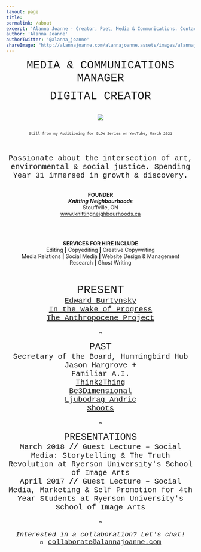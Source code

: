 ```yaml
---
layout: page
title:  
permalink: /about
excerpt: 'Alanna Joanne - Creator, Poet, Media & Communications. Contact me: collaborate@alannajoanne.com'
author: 'Alanna Joanne'
authorTwitter: '@alanna_joanne'
shareImage: "http://alannajoanne.com/alannajoanne.assets/images/alannajoanne_august7-selfportrait.jpg"
---
```


<center style="font-family: Courier New; font-size: 30px; ">MEDIA & COMMUNICATIONS MANAGER</center>
<p>
<center style="font-family: Courier New; font-size: 30px; ">DIGITAL CREATOR</center>
</p>

<br>
<link rel="stylesheet" href="https://www.w3schools.com/w3css/4/w3.css">
<center><a href="http://alannajoanne.com/about">
  <img class="w3-round-large" src="http://alannajoanne.com/alannajoanne.assets/images/IMG_5554 2.JPG"> 
</a></center> 
<br>
<p>
 <center style="font-family: Courier New; font-size: 10px; ">Still from my Auditioning for GLOW Series on YouTube, March 2021</center>
</p>

<br>
<br>

<center style="font-family: Courier New; font-size: 20px; ">Passionate about the intersection of art, environmental & social justice. Spending Year 31 immersed in growth & discovery.</center>

<br>
<div class="poem">
 <p>
<center><b>FOUNDER</b></center>
<center><em><b>Knitting Neighbourhoods</b></em></center>
<center>Stouffville, ON</center> 
<center><a href="https://www.knittingneighbourhoods.ca/">www.knittingneighbourhoods.ca</a></center>
<br>
</p>
</div>

<br>
<div class="poem">
 <p>
<center><b>SERVICES FOR HIRE INCLUDE</b></center>
<center>Editing <b>|</b> Copyediting <b>|</b> Creative Copywriting</center>
<center>Media Relations <b>|</b> Social Media <b>|</b> Website Design & Management</center> 
<center>Research <b>|</b> Ghost Writing</center>
<br>
</p>
</div>

<br>
  
<center style="font-family: Courier New; font-size: 30px;">PRESENT</center>

<center style="font-family: Courier New; font-size: 20px;"><a href="https://www.edwardburtynsky.com/">Edward Burtynsky</a></center>
<center style="font-family: Courier New; font-size: 20px;"><a href="https://luminatofestival.com/event/edward-burtynsky-in-the-wake-of-progress/">In the Wake of Progress</a></center>
<center style="font-family: Courier New; font-size: 20px;"><a href="https://theanthropocene.org/">The Anthropocene Project</a></center>

<br>
<center> ~ </center>
<br>

<center style="font-family: Courier New; font-size: 25px;">PAST</center> 

<center style="font-family: Courier New; font-size: 20px;">Secretary of the Board, Hummingbird Hub</center>
<center style="font-family: Courier New; font-size: 20px;">Jason Hargrove +</center>
<center style="font-family: Courier New; font-size: 20px;">Familiar A.I.</center>
<center style="font-family: Courier New; font-size: 20px;"><a href="https://twitter.com/think2thing">Think2Thing</a></center>
<center style="font-family: Courier New; font-size: 20px;"><a href="http://be3dimensional.com/">Be3Dimensional</a></center>
<center style="font-family: Courier New; font-size: 20px;"> <a href="http://ljubodrag-andric.com/">Ljubodrag Andric</a></center>
<center style="font-family: Courier New; font-size: 20px;"><a href="http://shootsofficial.com/">Shoots</a></center>

<br>
<center> ~ </center>
<br>

<center style="font-family: Courier New; font-size: 25px;">PRESENTATIONS</center>

<center style= "font-family: Courier New; font-size: 20px;">March 2018 <b>//</b> Guest Lecture – Social Media: Storytelling & The Truth Revolution at Ryerson University's School of Image Arts </center>
<center style= "font-family: Courier New; font-size: 20px;"> April 2017 <b>//</b> Guest Lecture – Social Media, Marketing & Self Promotion for 4th Year Students at Ryerson University's School of Image Arts</center>

<br>
<center> ~ </center>
<br>

<center style= "font-family: Courier New; font-size: 18px;"><em>Interested in a collaboration? Let's chat!</em></center> 
<center style= "font-family: Courier New; font-size: 18px;">💌  <a href="mailto:collaborate@alannajoanne.com">collaborate@alannajoanne.com</a></center>
<br>

<br>
